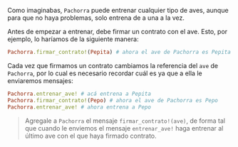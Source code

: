 Como imaginabas, `Pachorra` puede entrenar cualquier tipo de aves, aunque para que no haya problemas, solo entrena de a una a la vez.

Antes de empezar a entrenar, debe firmar un contrato con el ave. Esto, por ejemplo, lo haríamos de la siguiente manera:

```ruby
Pachorra.firmar_contrato!(Pepita) # ahora el ave de Pachorra es Pepita
```

Cada vez que firmamos un contrato cambiamos la referencia del `ave` de `Pachorra`, por lo cual es necesario recordar cuál es ya que a ella le enviaremos mensajes:

```ruby
Pachorra.entrenar_ave! # acá entrena a Pepita
Pachorra.firmar_contrato!(Pepo) # ahora el ave de Pachorra es Pepo
Pachorra.entrenar_ave! # ahora entrena a Pepo
```

> Agregale a `Pachorra` el mensaje `firmar_contrato!(ave)`, de forma tal que cuando le enviemos el mensaje `entrenar_ave!` haga entrenar al último ave con el que haya firmado contrato.
